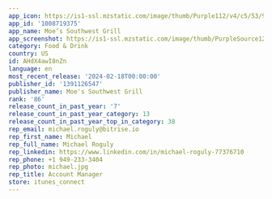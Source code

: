 ```yaml
---
app_icon: https://is1-ssl.mzstatic.com/image/thumb/Purple112/v4/c5/53/92/c55392e9-58b8-82a0-0a52-30fe0d2bf5d3/AppIcon-1x_U007emarketing-0-10-0-85-220-0.png/1024x1024bb.png
app_id: '1008719375'
app_name: Moe’s Southwest Grill
app_screenshot: https://is1-ssl.mzstatic.com/image/thumb/PurpleSource126/v4/9b/3f/ea/9b3feac2-4696-f7e2-172f-0dd153601a17/6ce32f6d-3abf-46d9-a639-bdb1b44f63f4_MOES_1143335_Next_Gen_App_Screenshots_Version_1_5.5_Display_1242x2208_page_1.jpg/1242x2208bb.png
category: Food & Drink
country: US
id: AHdX4awI8nZn
language: en
most_recent_release: '2024-02-18T00:00:00'
publisher_id: '1391126547'
publisher_name: Moe's Southwest Grill
rank: '86'
release_count_in_past_year: '7'
release_count_in_past_year_category: 13
release_count_in_past_year_top_in_category: 38
rep_email: michael.roguly@bitrise.io
rep_first_name: Michael
rep_full_name: Michael Roguly
rep_linkedin: https://www.linkedin.com/in/michael-roguly-77376710
rep_phone: +1 949-233-3404
rep_photo: michael.jpg
rep_title: Account Manager
store: itunes_connect
---
```

